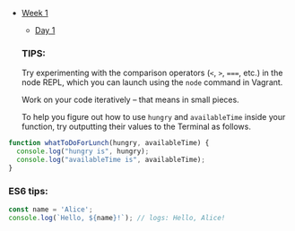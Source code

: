 * [Week 1](/Week_1)
  * [Day 1](/Week_1/Day_1)

  ### TIPS:

  Try experimenting with the comparison operators (`<`, `>`, `===`, etc.) in the node REPL, which you can launch using the `node` command in Vagrant.

  Work on your code iteratively – that means in small pieces. 

  To help you figure out how to use `hungry` and `availableTime` inside your function, try outputting their values to the Terminal as follows.


```javascript
function whatToDoForLunch(hungry, availableTime) {
  console.log("hungry is", hungry);
  console.log("availableTime is", availableTime);
}
```

### ES6 tips:

````javascript
const name = 'Alice';
console.log(`Hello, ${name}!`); // logs: Hello, Alice!
````